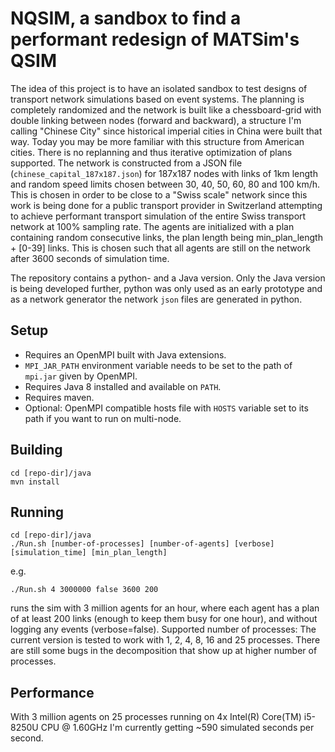 NQSIM, a sandbox to find a performant redesign of MATSim's QSIM
===============================================================

The idea of this project is to have an isolated sandbox to test designs of transport network simulations based on event systems. The planning is completely randomized and the network is built like a chessboard-grid with double linking between nodes (forward and backward), a structure I'm calling "Chinese City" since historical imperial cities in China were built that way. Today you may be more familiar with this structure from American cities. There is no replanning and thus iterative optimization of plans supported. The network is constructed from a JSON file (`chinese_capital_187x187.json`) for 187x187 nodes with links of 1km length and random speed limits chosen between 30, 40, 50, 60, 80 and 100 km/h. This is chosen in order to be close to a "Swiss scale" network since this work is being done for a public transport provider in Switzerland attempting to achieve performant transport simulation of the entire Swiss transport network at 100% sampling rate. The agents are initialized with a plan containing random consecutive links, the plan length being min_plan_length + [0-39] links. This is chosen such that all agents are still on the network after 3600 seconds of simulation time.

The repository contains a python- and a Java version. Only the Java version is being developed further, python was only used as an early prototype and as a network generator the network `json` files are generated in python.

Setup
-----
* Requires an OpenMPI built with Java extensions.
* `MPI_JAR_PATH` environment variable needs to be set to the path of `mpi.jar` given by OpenMPI.
* Requires Java 8 installed and available on `PATH`.
* Requires maven.
* Optional: OpenMPI compatible hosts file with `HOSTS` variable set to its path if you want to run on multi-node.

Building
--------
    cd [repo-dir]/java
    mvn install
    
Running
-------
    cd [repo-dir]/java
    ./Run.sh [number-of-processes] [number-of-agents] [verbose] [simulation_time] [min_plan_length]

e.g.

    ./Run.sh 4 3000000 false 3600 200

runs the sim with 3 million agents for an hour, where each agent has a plan of at least 200 links (enough to keep them busy for one hour), and without logging any events (verbose=false).
Supported number of processes: The current version is tested to work with 1, 2, 4, 8, 16 and 25 processes. There are still some bugs in the decomposition that show up at higher number of processes.
    
Performance
-----------
With 3 million agents on 25 processes running on 4x Intel(R) Core(TM) i5-8250U CPU @ 1.60GHz I'm currently getting ~590 simulated seconds per second.
    
